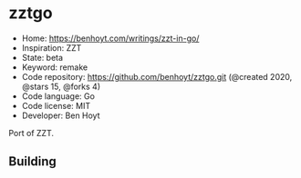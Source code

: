 # zztgo

- Home: https://benhoyt.com/writings/zzt-in-go/
- Inspiration: ZZT
- State: beta
- Keyword: remake
- Code repository: https://github.com/benhoyt/zztgo.git (@created 2020, @stars 15, @forks 4)
- Code language: Go
- Code license: MIT
- Developer: Ben Hoyt

Port of ZZT.

## Building
